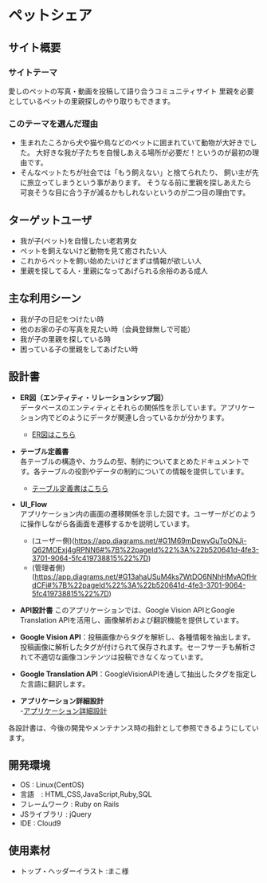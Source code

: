 # ペットシェア
## サイト概要
### サイトテーマ
愛しのペットの写真・動画を投稿して語り合うコミュニティサイト
里親を必要としているペットの里親探しのやり取りもできます。

### このテーマを選んだ理由
 - 生まれたころから犬や猫や鳥などのペットに囲まれていて動物が大好きでした。
大好きな我が子たちを自慢しあえる場所が必要だ！というのが最初の理由です。
 - そんなペットたちが社会では「もう飼えない」と捨てられたり、
飼い主が先に旅立ってしまうという事があります。
そうなる前に里親を探しあえたら
可哀そうな目に合う子が減るかもしれないというのが二つ目の理由です。

## ターゲットユーザ
 - 我が子(ペット)を自慢したい老若男女
 - ペットを飼えないけど動物を見て癒されたい人
 - これからペットを飼い始めたいけどまずは情報が欲しい人
 - 里親を探してる人・里親になってあげられる余裕のある成人

## 主な利用シーン
 - 我が子の日記をつけたい時
 - 他のお家の子の写真を見たい時（会員登録無しで可能）
 - 我が子の里親を探している時
 - 困っている子の里親をしてあげたい時

## 設計書

- **ER図（エンティティ・リレーションシップ図）**  
  データベースのエンティティとそれらの関係性を示しています。アプリケーション内でどのようにデータが関連し合っているかが分かります。
  - [ER図はこちら]([https://app.diagrams.net/#G1vAvAwlHqPWvCdSXcNounocfBKDPqBJUD#%7B%22pageId%22%3A%22R2lEEEUBdFMjLlhIrx00%22%7D])

- **テーブル定義書**  
  各テーブルの構造や、カラムの型、制約についてまとめたドキュメントです。各テーブルの役割やデータの制約についての情報を提供しています。
  - [テーブル定義書はこちら](https://docs.google.com/spreadsheets/d/1YIbOlGp4Ruzm5jeNpb_Km44iWuMeY_BRjXVpz3UCR84/edit?gid=1044500859#gid=1044500859)

- **UI_Flow**  
  アプリケーション内の画面の遷移関係を示した図です。ユーザーがどのように操作しながら各画面を遷移するかを説明しています。
  - (ユーザー側)(https://app.diagrams.net/#G1M69mDewvGuToONJi-Q62MOExj4gRPNN6#%7B%22pageId%22%3A%22b520641d-4fe3-3701-9064-5fc419738815%22%7D)
  - (管理者側)(https://app.diagrams.net/#G13ahaUSuM4ks7WtDO6NNhHMvAOfHrdCFi#%7B%22pageId%22%3A%22b520641d-4fe3-3701-9064-5fc419738815%22%7D)

- **API設計書**
  このアプリケーションでは、Google Vision APIとGoogle Translation APIを活用し、画像解析および翻訳機能を提供しています。

- **Google Vision API**：投稿画像からタグを解析し、各種情報を抽出します。投稿画像に解析したタグが付けられて保存されます。セーフサーチも解析されて不適切な画像コンテンツは投稿できなくなっています。
- **Google Translation API**：GoogleVisionAPIを通して抽出したタグを指定した言語に翻訳します。


- **アプリケーション詳細設計**  
  -[アプリケーション詳細設計](https://docs.google.com/spreadsheets/d/1lZPGYRYbujimIYo_mzhVNFvKLTaBkETrptJLvYqjXSw/edit?gid=1742520759#gid=1742520759)

各設計書は、今後の開発やメンテナンス時の指針として参照できるようにしています。


## 開発環境
 - OS : Linux(CentOS)
 - 言語　: HTML,CSS,JavaScript,Ruby,SQL
 - フレームワーク : Ruby on Rails
 - JSライブラリ : jQuery
 - IDE : Cloud9

## 使用素材
 - トップ・ヘッダーイラスト :まこ様
